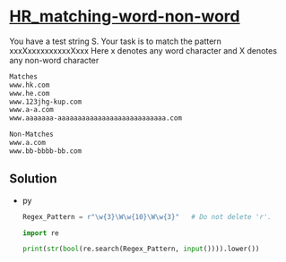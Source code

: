 # [HR_matching-word-non-word](https://www.hackerrank.com/challenges/matching-word-non-word)

You have a test string S. Your task is to match the pattern xxxXxxxxxxxxxxXxxx
Here x denotes any word character and X denotes any non-word character

```txt
Matches
www.hk.com
www.he.com
www.123jhg-kup.com
www.a-a.com
www.aaaaaaa-aaaaaaaaaaaaaaaaaaaaaaaaaaa.com

Non-Matches
www.a.com
www.bb-bbbb-bb.com
```

## Solution

* py

  ```py
  Regex_Pattern = r"\w{3}\W\w{10}\W\w{3}"	# Do not delete 'r'.

  import re

  print(str(bool(re.search(Regex_Pattern, input()))).lower())
  ```